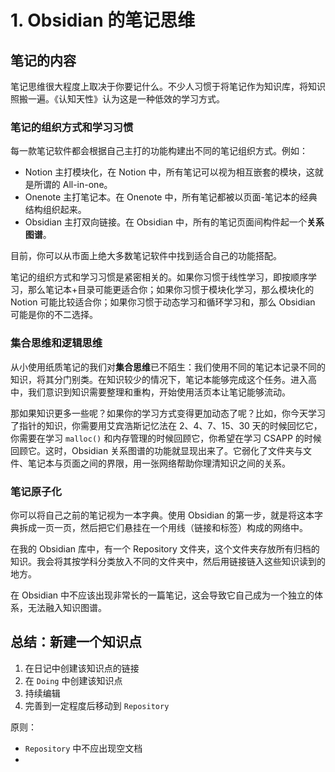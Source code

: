 # 1. Obsidian 的笔记思维

## 笔记的内容

笔记思维很大程度上取决于你要记什么。不少人习惯于将笔记作为知识库，将知识照搬一遍。《认知天性》认为这是一种低效的学习方式。

### 笔记的组织方式和学习习惯

每一款笔记软件都会根据自己主打的功能构建出不同的笔记组织方式。例如：

-   Notion 主打模块化，在 Notion 中，所有笔记可以视为相互嵌套的模块，这就是所谓的 All-in-one。
-   Onenote 主打笔记本。在 Onenote 中，所有笔记都被以页面-笔记本的经典结构组织起来。
-   Obsidian 主打双向链接。在 Obsidian 中，所有的笔记页面间构件起一个**关系图谱**。

目前，你可以从市面上绝大多数笔记软件中找到适合自己的功能搭配。

笔记的组织方式和学习习惯是紧密相关的。如果你习惯于线性学习，即按顺序学习，那么笔记本+目录可能更适合你；如果你习惯于模块化学习，那么模块化的 Notion 可能比较适合你；如果你习惯于动态学习和循环学习和，那么 Obsidian 可能是你的不二选择。

### 集合思维和逻辑思维

从小使用纸质笔记的我们对**集合思维**已不陌生：我们使用不同的笔记本记录不同的知识，将其分门别类。在知识较少的情况下，笔记本能够完成这个任务。进入高中，我们意识到知识需要整理和重构，开始使用活页本让笔记能够流动。

那如果知识更多一些呢？如果你的学习方式变得更加动态了呢？比如，你今天学习了指针的知识，你需要用艾宾浩斯记忆法在 2、4、7、15、30 天的时候回忆它，你需要在学习 `malloc()` 和内存管理的时候回顾它，你希望在学习 CSAPP 的时候回顾它。这时，Obsidian 关系图谱的功能就显现出来了。它弱化了文件夹与文件、笔记本与页面之间的界限，用一张网络帮助你理清知识之间的关系。

### 笔记原子化

你可以将自己之前的笔记视为一本字典。使用 Obsidian 的第一步，就是将这本字典拆成一页一页，然后把它们悬挂在一个用线（链接和标签）构成的网络中。

在我的 Obsidian 库中，有一个 Repository 文件夹，这个文件夹存放所有归档的知识。我会将其按学科分类放入不同的文件夹中，然后用链接链入这些知识读到的地方。

在 Obsidian 中不应该出现非常长的一篇笔记，这会导致它自己成为一个独立的体系，无法融入知识图谱。

## 总结：新建一个知识点

1. 在日记中创建该知识点的链接
2. 在 `Doing` 中创建该知识点
3. 持续编辑
4. 完善到一定程度后移动到 `Repository`

原则：

-   `Repository` 中不应出现空文档
-
